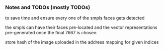 ### Notes and TODOs (mostly TODOs)
to save time and ensure every one of the smpls faces gets detected

the smpls can have their faces pre-located and the vector representations pre-generated once the final 7667 is chosen 

store hash of the image uploaded in the address mapping for given indices

